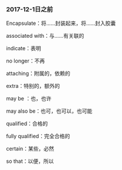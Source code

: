 ### 2017-12-1日之前

Encapsulate：将……封装起来，将……封入胶囊

associated with：与……有关联的

indicate：表明

no longer：不再

attaching：附属的，依赖的

extra：特别的，额外的

may be ：也，也许

may also be：也可，也可以，也可能

qualified：合格的

fully qualified：完全合格的

certain：某些，必然

so that：以便，所以
